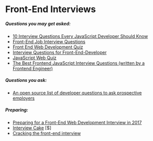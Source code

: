 # Front-End Interviews

##### Questions you may get asked:

* [10 Interview Questions Every JavaScript Developer Should Know](https://medium.com/javascript-scene/10-interview-questions-every-javascript-developer-should-know-6fa6bdf5ad95)
* [Front-End Job Interview Questions](http://h5bp.github.io/Front-end-Developer-Interview-Questions/)
* [Front End Web Development Quiz](http://davidshariff.com/quiz/)
* [Interview Questions for Front-End-Developer](http://thatjsdude.com/interview/index.html)
* [JavaScript Web Quiz](http://davidshariff.com/js-quiz/)
* [The Best Frontend JavaScript Interview Questions (written by a Frontend Engineer)](https://performancejs.com/post/hde6d32/The-Best-Frontend-JavaScript-Interview-Questions-(Written-by-a-Frontend-Engineer))

##### Questions you ask:

* [An open source list of developer questions to ask prospective employers](https://github.com/ChiperSoft/InterviewThis)

##### Preparing:

* [Preparing for a Front-End Web Development Interview in 2017](http://davidshariff.com/blog/preparing-for-a-front-end-web-development-interview-in-2017/)
* [Interview Cake](https://www.interviewcake.com/) [$]
* [Cracking the front-end interview](https://medium.freecodecamp.com/cracking-the-front-end-interview-9a34cd46237)






 






